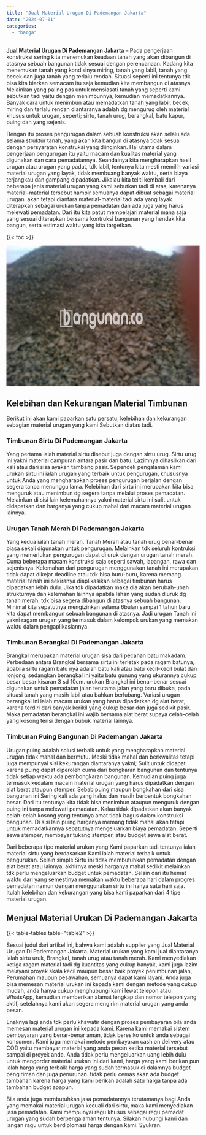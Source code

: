 ```yaml
---
title: "Jual Material Urugan Di Pademangan Jakarta"
date: "2024-07-01"
categories: 
  - "harga"
---
```


**Jual Material Urugan Di Pademangan Jakarta** – Pada pengerjaan konstruksi sering kita menemukan keadaan tanah yang akan dibangun di atasnya sebuah bangunan tidak sesuai dengan perencanaan. Kadang kita menemukan tanah yang kondisinya miring, tanah yang labil, tanah yang becek dan juga tanah yang terlalu rendah. Situasi seperti ini tentunya tdk bisa kita biarkan semacam itu saja kemudian kita membangun di atasnya. Melainkan yang paling pas untuk mensiasati tanah yang seperti kami sebutkan tadi yaitu dengan menimbunnya, kemudian memadatkannya. Banyak cara untuk menimbun atau memadatkan tanah yang labil, becek, miring dan terlalu rendah diantaranya adalah dg mengurug oleh material khusus untuk urugan, seperti; sirtu, tanah urug, berangkal, batu kapur, puing dan yang sejenis.

Dengan itu proses pengurugan dalam sebuah konstruksi akan selalu ada selama struktur tanah, yang akan kita bangun di atasnya tidak sesuai dengan persyaratan konstruksi yang diinginkan. Hal utama dalam pengerjaan pengurugan itu yaitu macam dan kualitas material yang digunakan dan cara pemadatannya. Seandainya kita mengharapkan hasil urugan atau urugan yang padat, tdk labil, tentunya kita mesti memilih variasi material urugan yang layak, tidak membuang banyak waktu, serta biaya terjangkau dan gampang dipadatkan. Jikalau kita teliti kembali dari beberapa jenis material urugan yang kami sebutkan tadi di atas, karenanya material-material tersebut hampir semuanya dapat dibuat sebagai material urugan. akan tetapi diantara material-material tadi ada yang layak diterapkan sebagai urukan tanpa pemadatan dan ada juga yang harus melewati pemadatan. Dari itu kita patut mempelajari material mana saja yang sesuai diterapkan bersama kontruksi bangunan yang hendak kita bangun, serta estimasi waktu yang kita targetkan.

{{< toc >}}

![Jual Material Urugan Di Pademangan Jakarta](/images/jual-urugan-13.png)

## Kelebihan dan Kekurangan Material Timbunan

Berikut ini akan kami paparkan satu persatu, kelebihan dan kekurangan sebagian material urugan yang kami Sebutkan diatas tadi.

### Timbunan Sirtu Di Pademangan Jakarta

Yang pertama ialah material sirtu disebut juga dengan sirtu urug. Sirtu urug ini yakni material campuran antara pasir dan batu. Lazimnya dihasilkan dari kali atau dari sisa ayakan tambang pasir. Sependek pengalaman kami urukan sirtu ini ialah urugan yang terbaik untuk pengurugan, khususnya untuk Anda yang mengharapkan proses pengurugan berjalan dengan segera tanpa menunggu lama. Kelebihan dari sirtu ini merupakan kita bisa menguruk atau menimbun dg segera tanpa melalui proses pemadatan. Melainkan di sisi lain kelemahannya yakni material sirtu ini sulit untuk didapatkan dan harganya yang cukup mahal dari macam material urugan lainnya.

### Urugan Tanah Merah Di Pademangan Jakarta

Yang kedua ialah tanah merah. Tanah Merah atau tanah urug benar-benar biasa sekali digunakan untuk pengurugan. Melainkan tdk seluruh kontruksi yang memerlukan pengurugan dapat di uruk dengan urugan tanah merah. Cuma beberapa macam konstruksi saja seperti sawah, lapangan, rawa dan sejenisnya. Kelemahan dari pengurugan menggunakan tanah ini merupakan tidak dapat dikejar deadline atau tdk bisa buru-buru, karena memang material tanah ini sekiranya diaplikasikan sebagai timbunan harus dipadatkan lebih dulu. Jika tdk dipadatkan maka dia akan berubah-ubah strukturnya dan kelemahan lainnya apabila lahan yang sudah diuruk dg tanah merah, tdk bisa segera dibangun di atasnya sebuah bangunan. Minimal kita sepatutnya mengizinkan selama 6bulan sampai 1 tahun baru kita dapat membangun sebuah bangunan di atasnya. Jadi urugan Tanah ini yakni ragam urugan yang termasuk dalam kelompok urukan yang memakan waktu dalam pengaplikasiannya.

### Timbunan Berangkal Di Pademangan Jakarta

Brangkal merupakan material urugan sisa dari pecahan batu makadam. Perbedaan antara Brangkal bersama sirtu ini terletak pada ragam batunya, apabila sirtu ragam batu nya adalah batu kali atau batu kecil-kecil bulat dan lonjong, sedangkan berangkal ini yaitu batu gunung yang ukurannya cukup besar besar kisaran 3 sd 10cm. urukan Brangkal ini benar-benar sesuai digunakan untuk pemadatan jalan terutama jalan yang baru dibuka, pada situasi tanah yang masih labil atau bahkan berlubang. Variasi urugan berangkal ini ialah macam urukan yang harus dipadatkan dg alat berat, karena terdiri dari banyak kerikil yang cukup besar dan juga sedikit pasir. Maka pemadatan berangkal ini wajib bersama alat berat supaya celah-celah yang kosong terisi dengan bubuk material lainnya.

### Timbunan Puing Bangunan Di Pademangan Jakarta

Urugan puing adalah solusi terbaik untuk yang mengharapkan material urugan tidak mahal dan bermutu. Meski tidak mahal dan berkwalitas tetapi juga mempunyai sisi kekurangan diantaranya yakni; Sulit untuk didapat karena puing dapat diperoleh cuma dari bongkaran bangunan dan tentunya tidak setiap waktu ada pembongkaran bangunan. Kemudian puing juga termasuk kedalam macam material urugan yang harus dipadatkan dengan alat berat ataupun stemper. Sebab puing maupun bongkahan dari sisa bangunan ini Sering kali ada yang halus dan masih berbentuk bongkahan besar. Dari itu tentunya kita tidak bisa menimbun ataupun menguruk dengan puing ini tanpa melewati pemadatan. Kalau tidak dipadatkan akan banyak celah-celah kosong yang tentunya amat tidak bagus dalam konstruksi bangunan. Di sisi lain puing harganya memang tidak mahal akan tetapi untuk memadatkannya sepatutnya mengeluarkan biaya pemadatan. Seperti sewa stemper, membayar tukang stemper, atau budget sewa alat berat.

Dari beberapa tipe material urukan yang Kami paparkan tadi tentunya ialah material sirtu yang berdasarkan Kami ialah material terbaik untuk pengurukan. Selain simple Sirtu ini tidak membutuhkan pemadatan dengan alat berat atau lainnya, akhirnya meski harganya mahal sedikit melainkan tdk perlu mengeluarkan budget untuk pemadatan. Selain dari itu hemat waktu dari yang semestinya memakan waktu beberapa hari dalam progres pemadatan namun dengan menggunakan sirtu ini hanya satu hari saja. Itulah kelebihan dan kekurangan yang bisa kami paparkan dari 4 tipe material urugan.

## Menjual Material Urukan Di Pademangan Jakarta

{{< table-tables table="table2" >}}

Sesuai judul dari artikel ini, bahwa kami adalah supplier yang Jual Material Urugan Di Pademangan Jakarta. Material urukan yang kami jual diantaranya ialah sirtu uruk, Brangkal, tanah urug atau tanah merah. Kami menyediakan ketiga ragam material tadi dg kuantitas yang cukup banyak, kami juga lazim melayani proyek skala kecil maupun besar baik proyek penimbunan jalan, Perumahan maupun pesawahan, semuanya dapat kami layani. Anda juga bisa memesan material urukan ini kepada kami dengan metode yang cukup mudah, anda hanya cukup menghubungi kami lewat telepon atau WhatsApp, kemudian memberikan alamat lengkap dan nomor telepon yang aktif, setelahnya kami akan segera mengirim material urugan yang anda pesan.

Enaknya lagi anda tdk perlu khawatir dengan proses pembayaran bila anda memesan material urugan ini kepada kami. Karena kami memakai sistem pembayaran yang benar-benar aman, tidak beresiko untuk anda sebagai konsumen. Kami juga memakai metode pembayaran cash on delivery atau COD yaitu membayar material yang anda pesan ketika material tersebut sampai di proyek anda. Anda tidak perlu mengeluarkan uang lebih dulu untuk mengorder material urukan ini dari kami, harga yang kami berikan pun ialah harga yang terbaik harga yang sudah termasuk di dalamnya budget pengiriman dan juga penurunan. tidak perlu cemas akan ada budget tambahan karena harga yang kami berikan adalah satu harga tanpa ada tambahan budget apapun.

Bila anda juga membutuhkan jasa pemadatannya terutamanya bagi Anda yang memakai material urugan kecuali dari sirtu, maka kami menyediakan jasa pemadatan. Kami mempunyai regu khusus sebagai regu pemadat urugan yang sudah berpengalaman tentunya. Silakan hubungi kami dan jangan ragu untuk berdiplomasi harga dengan kami. Syukran.
